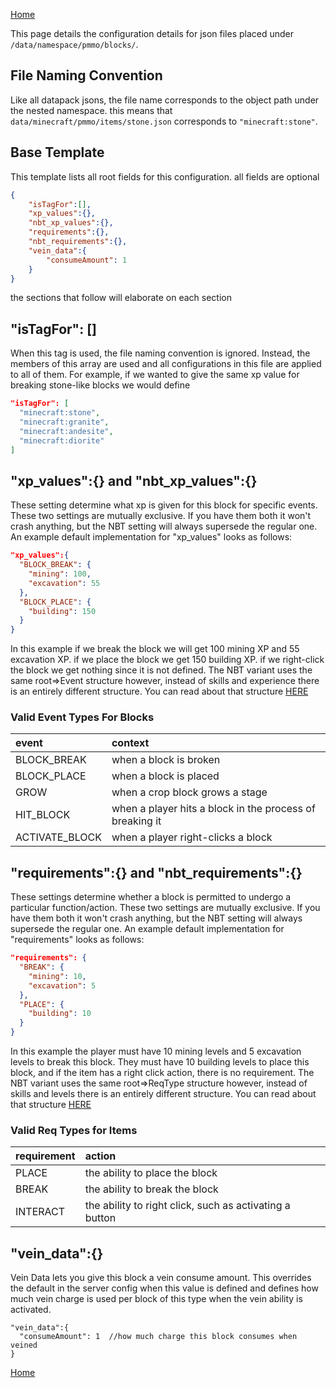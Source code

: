 [Home](../home.md)

This page details the configuration details for json files placed under `/data/namespace/pmmo/blocks/`.

## File Naming Convention
Like all datapack jsons, the file name corresponds to the object path under the nested namespace. this means that `data/minecraft/pmmo/items/stone.json` corresponds to `"minecraft:stone"`.

## Base Template
This template lists all root fields for this configuration. all fields are optional
```json
{
    "isTagFor":[],
    "xp_values":{},
    "nbt_xp_values":{},
    "requirements":{},
    "nbt_requirements":{},
    "vein_data":{
        "consumeAmount": 1
    }
}
```
the sections that follow will elaborate on each section

## "isTagFor": []
When this tag is used, the file naming convention is ignored.  Instead, the members of this array are used and all configurations in this file are applied to all of them.  For example, if we wanted to give the same xp value for breaking stone-like blocks we would define
```json
"isTagFor": [
  "minecraft:stone",
  "minecraft:granite",
  "minecraft:andesite",
  "minecraft:diorite"
]
```

## "xp_values":{} and "nbt_xp_values":{}
These setting determine what xp is given for this block for specific events.  These two settings are mutually exclusive.  If you have them both it won't crash anything, but the NBT setting will always supersede the regular one.  An example default implementation for "xp_values" looks as follows:
```json
"xp_values":{
  "BLOCK_BREAK": {
    "mining": 100,
    "excavation": 55
  },
  "BLOCK_PLACE": {
    "building": 150
  }
}
```
In this example if we break the block we will get 100 mining XP and 55 excavation XP.  if we place the block we get 150 building XP.  if we right-click the block we get nothing since it is not defined.  The NBT variant uses the same root=>Event structure however, instead of skills and experience there is an entirely different structure.  You can read about that structure [HERE](https://github.com/Caltinor/PMMO-and-NBT-Compat/wiki/Config-Structure-Overview)

### Valid Event Types For Blocks

| event          | context                                                  |
|:---------------|:---------------------------------------------------------|
| BLOCK_BREAK    | when a block is broken                                   |
| BLOCK_PLACE    | when a block is placed                                   |
| GROW           | when a crop block grows a stage                          |
| HIT_BLOCK      | when a player hits a block in the process of breaking it |
| ACTIVATE_BLOCK | when a player right-clicks a block                       |

## "requirements":{} and "nbt_requirements":{}
These settings determine whether a block is permitted to undergo a particular function/action.  These two settings are mutually exclusive.  If you have them both it won't crash anything, but the NBT setting will always supersede the regular one.  An example default implementation for "requirements" looks as follows:
```json
"requirements": {
  "BREAK": {
    "mining": 10,
    "excavation": 5
  },
  "PLACE": {
    "building": 10
  }
}
```
In this example the player must have 10 mining levels and 5 excavation levels to break this block.  They must have 10 building levels to place this block, and if the item has a right click action, there is no requirement.  The NBT variant uses the same root=>ReqType structure however, instead of skills and levels there is an entirely different structure.  You can read about that structure [HERE](https://github.com/Caltinor/PMMO-and-NBT-Compat/wiki/Config-Structure-Overview)

### Valid Req Types for Items

| requirement | action                                                  |
|:------------|:--------------------------------------------------------|
| PLACE       | the ability to place the block                          |
| BREAK       | the ability to break the block                          |
| INTERACT    | the ability to right click, such as activating a button |


## "vein_data":{}
Vein Data lets you give this block a vein consume amount.  This overrides the default in the server config when this value is defined and defines how much vein charge is used per block of this type when the vein ability is activated.
```json5
"vein_data":{
  "consumeAmount": 1  //how much charge this block consumes when veined
}
```

[Home](../home.md)